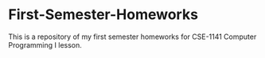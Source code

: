 # First-Semester-Homeworks
This is a repository of my first semester homeworks for CSE-1141 Computer Programming I lesson.
